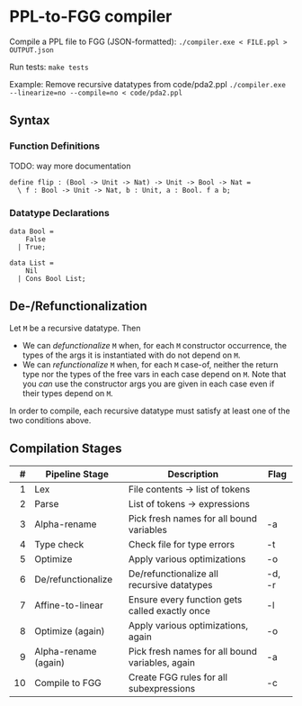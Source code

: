 # PPL-to-FGG compiler

Compile a PPL file to FGG (JSON-formatted):
`./compiler.exe < FILE.ppl > OUTPUT.json`

Run tests:
`make tests`

Example: Remove recursive datatypes from code/pda2.ppl
`./compiler.exe --linearize=no --compile=no < code/pda2.ppl`

## Syntax

### Function Definitions

TODO: way more documentation
```
define flip : (Bool -> Unit -> Nat) -> Unit -> Bool -> Nat =
  \ f : Bool -> Unit -> Nat, b : Unit, a : Bool. f a b;
```

### Datatype Declarations

```
data Bool =
    False
  | True;

data List =
    Nil
  | Cons Bool List;
```



## De-/Refunctionalization
Let `M` be a recursive datatype. Then
- We can _defunctionalize_ `M` when, for each `M` constructor occurrence, the types of the args it is instantiated with do not depend on `M`.
- We can _refunctionalize_ `M` when, for each `M` case-of, neither the return type nor the types of the free vars in each case depend on `M`. Note that you _can_ use the constructor args you are given in each case even if their types depend on `M`.

In order to compile, each recursive datatype must satisfy at least one of the two conditions above.


## Compilation Stages
\# | Pipeline Stage            | Description                                     | Flag
--:| ------------------------- | ----------------------------------------------- | -----
 1 | Lex                       | File contents -> list of tokens                 |
 2 | Parse                     | List of tokens -> expressions                   |
 3 | Alpha-rename              | Pick fresh names for all bound variables        | -a
 4 | Type check                | Check file for type errors                      | -t
 5 | Optimize                  | Apply various optimizations                     | -o
 6 | De/refunctionalize        | De/refunctionalize all recursive datatypes      | -d, -r
 7 | Affine-to-linear          | Ensure every function gets called exactly once  | -l
 8 | Optimize (again)          | Apply various optimizations, again              | -o
 9 | Alpha-rename (again)      | Pick fresh names for all bound variables, again | -a
10 | Compile to FGG            | Create FGG rules for all subexpressions         | -c
